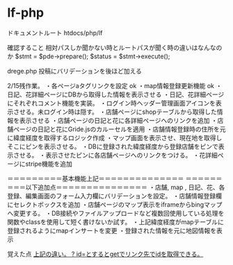# lf-php
ドキュメントルート 
htdocs/php/lf

確認すること
相対パスしか聞かない時とルートパスが聞く時の違いはなんなのか
$stmt = $pde->prepare();
$status = $stmt->execute();






drege.php
投稿にバリデーションを後ほど加える


2/15残作業。
・各ページaタグリンクを設定 ok
・map情報登録更新機能 ok
・日記、花詳細ページにDBから取得した情報を表示させる
・日記、花詳細ページにそれぞれコメント機能を実装。
・ログイン時ヘッダー管理画面アイコンを表示させる。未ログイン時は隠す。
・店舗ページにshopテーブルから取得した情報を表示させる
・店舗ページの日記と花に各詳細ページへのリンクを追加
・店舗ページの日記と花にGride.jsのカルーセルを適用
・店舗情報登録時の住所を元に緯度経度を取得するロジック作成
・マップ画面を表示させ、現在地を取得しそこにピンを表示させる。
・DBに登録された緯度経度から登録店舗をピンで表示させる。
・表示させたピンに各店舗ページへのリンクをつける。
・花詳細ページにstripe機能を追加

＝＝＝＝＝＝＝＝＝基本機能上記＝＝＝＝＝＝＝＝＝＝＝＝＝＝
＝＝＝＝＝＝＝＝＝以下追加点＝＝＝＝＝＝＝＝＝＝＝＝＝＝＝
・店舗, map , 日記、花、各登録、編集画面のフォーム入力欄にバリデーションを設定。
・店舗情報登録欄にセレクトボックスを追加
・店舗ページのマップ表示をiframeからbingマップへ変更する。
・DB接続やファイルアップロードなど複数回使用している処理を関数やclassを使用して短く書けないか試す。
・上記緯度経度がmapテーブルに登録されるようにmapインサートを変更
・登録された情報を元に地図情報を表示




覚えた点
 <a href="shop.php/<?= $item['id']; ?>">
 <a href="diaryEdit.php/? id=<?= $images[$i]['id']; ?>">
 上記の違い。
 ? id=とするとgetでリンク先でidを取得できる。